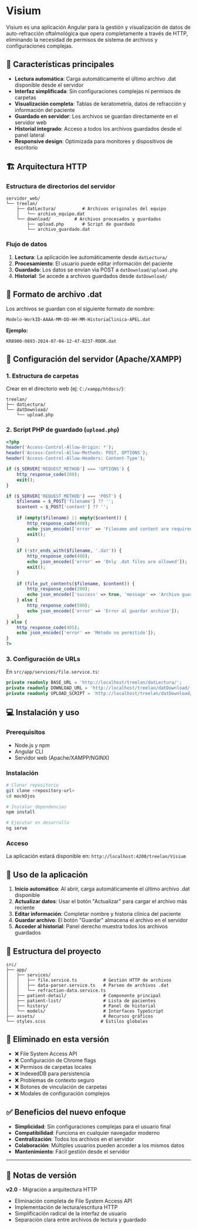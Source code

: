 # Visium

Visium es una aplicación Angular para la gestión y visualización de datos de auto-refracción oftalmológica que opera completamente a través de HTTP, eliminando la necesidad de permisos de sistema de archivos y configuraciones complejas.

## 🚀 Características principales

- **Lectura automática**: Carga automáticamente el último archivo .dat disponible desde el servidor
- **Interfaz simplificada**: Sin configuraciones complejas ni permisos de carpetas
- **Visualización completa**: Tablas de keratometría, datos de refracción y información del paciente
- **Guardado en servidor**: Los archivos se guardan directamente en el servidor web
- **Historial integrado**: Acceso a todos los archivos guardados desde el panel lateral
- **Responsive design**: Optimizada para monitores y dispositivos de escritorio

## 🏗️ Arquitectura HTTP

### Estructura de directorios del servidor
```
servidor_web/
└── treelan/
    ├── datLectura/          # Archivos originales del equipo
    │   └── archivo_equipo.dat
    └── download/         # Archivos procesados y guardados
        ├── upload.php       # Script de guardado
        └── archivo_guardado.dat
```

### Flujo de datos
1. **Lectura**: La aplicación lee automáticamente desde `datLectura/`
2. **Procesamiento**: El usuario puede editar información del paciente
3. **Guardado**: Los datos se envían via POST a `datDownload/upload.php`
4. **Historial**: Se accede a archivos guardados desde `datDownload/`

## 📁 Formato de archivo .dat

Los archivos se guardan con el siguiente formato de nombre:
```
Modelo-WorkID-AAAA-MM-DD-HH-MM-HistoriaClinica-APEL.dat
```

**Ejemplo:**
```
KR8900-0893-2024-07-04-12-47-8237-RODR.dat
```

## 🔧 Configuración del servidor (Apache/XAMPP)

### 1. Estructura de carpetas
Crear en el directorio web (ej: `C:/xampp/htdocs/`):
```
treelan/
├── datLectura/
└── datDownload/
    └── upload.php
```

### 2. Script PHP de guardado (`upload.php`)
```php
<?php
header('Access-Control-Allow-Origin: *');
header('Access-Control-Allow-Methods: POST, OPTIONS');
header('Access-Control-Allow-Headers: Content-Type');

if ($_SERVER['REQUEST_METHOD'] === 'OPTIONS') {
    http_response_code(200);
    exit();
}

if ($_SERVER['REQUEST_METHOD'] === 'POST') {
    $filename = $_POST['filename'] ?? '';
    $content = $_POST['content'] ?? '';
    
    if (empty($filename) || empty($content)) {
        http_response_code(400);
        echo json_encode(['error' => 'Filename and content are required']);
        exit();
    }
    
    if (!str_ends_with($filename, '.dat')) {
        http_response_code(400);
        echo json_encode(['error' => 'Only .dat files are allowed']);
        exit();
    }
    
    if (file_put_contents($filename, $content)) {
        http_response_code(200);
        echo json_encode(['success' => true, 'message' => 'Archivo guardado exitosamente']);
    } else {
        http_response_code(500);
        echo json_encode(['error' => 'Error al guardar archivo']);
    }
} else {
    http_response_code(405);
    echo json_encode(['error' => 'Método no permitido']);
}
?>
```

### 3. Configuración de URLs
En `src/app/services/file.service.ts`:
```typescript
private readonly BASE_URL = 'http://localhost/treelan/datLectura/';
private readonly DOWNLOAD_URL = 'http://localhost/treelan/datDownload/';
private readonly UPLOAD_SCRIPT = 'http://localhost/treelan/datDownload/upload.php';
```

## 💻 Instalación y uso

### Prerequisitos
- Node.js y npm
- Angular CLI
- Servidor web (Apache/XAMPP/NGINX)

### Instalación
```bash
# Clonar repositorio
git clone <repository-url>
cd mockOjos

# Instalar dependencias
npm install

# Ejecutar en desarrollo
ng serve
```

### Acceso
La aplicación estará disponible en: `http://localhost:4200/treelan/Visium`

## 🎯 Uso de la aplicación

1. **Inicio automático**: Al abrir, carga automáticamente el último archivo .dat disponible
2. **Actualizar datos**: Usar el botón "Actualizar" para cargar el archivo más reciente
3. **Editar información**: Completar nombre y historia clínica del paciente
4. **Guardar archivo**: El botón "Guardar" almacena el archivo en el servidor
5. **Acceder al historial**: Panel derecho muestra todos los archivos guardados

## 🏢 Estructura del proyecto

```
src/
├── app/
│   ├── services/
│   │   ├── file.service.ts          # Gestión HTTP de archivos
│   │   ├── data-parser.service.ts   # Parseo de archivos .dat
│   │   └── refraction-data.service.ts
│   ├── patient-detail/              # Componente principal
│   ├── patient-list/                # Lista de pacientes
│   ├── history/                     # Panel de historial
│   └── models/                      # Interfaces TypeScript
├── assets/                          # Recursos gráficos
└── styles.scss                     # Estilos globales
```

## 🚫 Eliminado en esta versión

- ❌ File System Access API
- ❌ Configuración de Chrome flags
- ❌ Permisos de carpetas locales
- ❌ IndexedDB para persistencia
- ❌ Problemas de contexto seguro
- ❌ Botones de vinculación de carpetas
- ❌ Modales de configuración complejos

## ✅ Beneficios del nuevo enfoque

- **Simplicidad**: Sin configuraciones complejas para el usuario final
- **Compatibilidad**: Funciona en cualquier navegador moderno
- **Centralización**: Todos los archivos en el servidor
- **Colaboración**: Múltiples usuarios pueden acceder a los mismos datos
- **Mantenimiento**: Fácil gestión desde el servidor


---

## 📝 Notas de versión

**v2.0** - Migración a arquitectura HTTP
- Eliminación completa de File System Access API
- Implementación de lectura/escritura HTTP
- Simplificación radical de la interfaz de usuario
- Separación clara entre archivos de lectura y guardado


